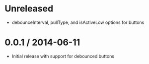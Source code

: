 Unreleased
==========

  * debounceInterval, pullType, and isActiveLow options for buttons

0.0.1 / 2014-06-11
==================

  * Initial release with support for debounced buttons

